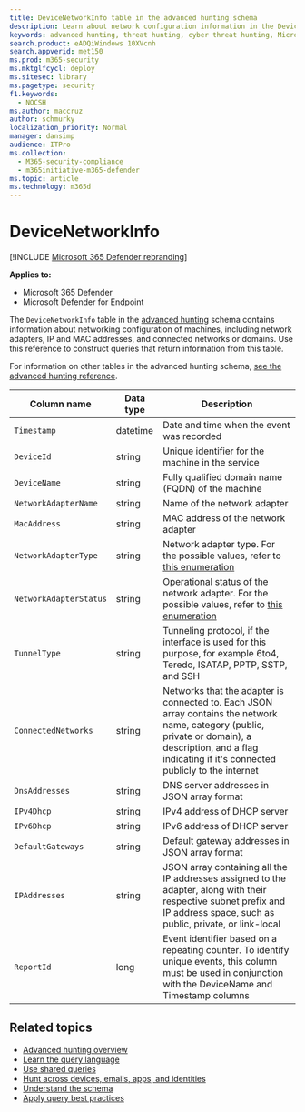 ```yaml
---
title: DeviceNetworkInfo table in the advanced hunting schema
description: Learn about network configuration information in the DeviceNetworkInfo table of the advanced hunting schema
keywords: advanced hunting, threat hunting, cyber threat hunting, Microsoft 365 Defender, microsoft 365, m365, search, query, telemetry, schema reference, kusto, table, column, data type, description, machinenetworkinfo, DeviceNetworkInfo, device, machine, mac, ip, adapter, dns, dhcp, gateway, tunnel
search.product: eADQiWindows 10XVcnh
search.appverid: met150
ms.prod: m365-security
ms.mktglfcycl: deploy
ms.sitesec: library
ms.pagetype: security
f1.keywords: 
  - NOCSH
ms.author: maccruz
author: schmurky
localization_priority: Normal
manager: dansimp
audience: ITPro
ms.collection: 
  - M365-security-compliance
  - m365initiative-m365-defender
ms.topic: article
ms.technology: m365d
---
```


# DeviceNetworkInfo

[!INCLUDE [Microsoft 365 Defender rebranding](../includes/microsoft-defender.md)]


**Applies to:**
- Microsoft 365 Defender
- Microsoft Defender for Endpoint



The `DeviceNetworkInfo` table in the [advanced hunting](advanced-hunting-overview.md) schema contains information about networking configuration of machines, including network adapters, IP and MAC addresses, and connected networks or domains. Use this reference to construct queries that return information from this table.

For information on other tables in the advanced hunting schema, [see the advanced hunting reference](advanced-hunting-schema-tables.md).

| Column name | Data type | Description |
|-------------|-----------|-------------|
| `Timestamp` | datetime | Date and time when the event was recorded |
| `DeviceId` | string | Unique identifier for the machine in the service |
| `DeviceName` | string | Fully qualified domain name (FQDN) of the machine |
| `NetworkAdapterName` | string | Name of the network adapter |
| `MacAddress` | string | MAC address of the network adapter |
| `NetworkAdapterType` | string | Network adapter type. For the possible values, refer to [this enumeration](/dotnet/api/system.net.networkinformation.networkinterfacetype) |
| `NetworkAdapterStatus` | string | Operational status of the network adapter. For the possible values, refer to [this enumeration](/dotnet/api/system.net.networkinformation.operationalstatus) |
| `TunnelType` | string | Tunneling protocol, if the interface is used for this purpose, for example 6to4, Teredo, ISATAP, PPTP, SSTP, and SSH |
| `ConnectedNetworks` | string | Networks that the adapter is connected to. Each JSON array contains the network name, category (public, private or domain), a description, and a flag indicating if it's connected publicly to the internet |
| `DnsAddresses` | string | DNS server addresses in JSON array format |
| `IPv4Dhcp` | string | IPv4 address of DHCP server |
| `IPv6Dhcp` | string | IPv6 address of DHCP server |
| `DefaultGateways` | string | Default gateway addresses in JSON array format |
| `IPAddresses` | string | JSON array containing all the IP addresses assigned to the adapter, along with their respective subnet prefix and IP address space, such as public, private, or link-local |
| `ReportId` | long | Event identifier based on a repeating counter. To identify unique events, this column must be used in conjunction with the DeviceName and Timestamp columns |

## Related topics
- [Advanced hunting overview](advanced-hunting-overview.md)
- [Learn the query language](advanced-hunting-query-language.md)
- [Use shared queries](advanced-hunting-shared-queries.md)
- [Hunt across devices, emails, apps, and identities](advanced-hunting-query-emails-devices.md)
- [Understand the schema](advanced-hunting-schema-tables.md)
- [Apply query best practices](advanced-hunting-best-practices.md)